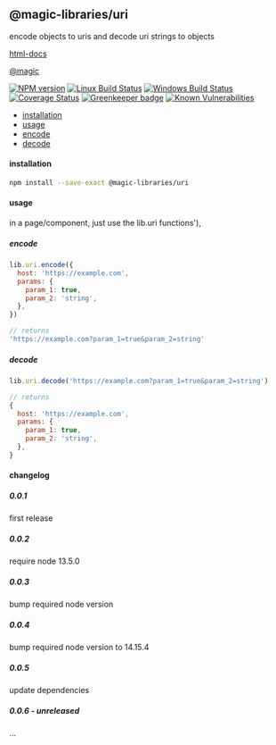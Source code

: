 ## @magic-libraries/uri

encode objects to uris and decode uri strings to objects

[html-docs](https://magic-libraries.github.io/uri)

[@magic](https://magic.github.io/core)

[![NPM version][npm-image]][npm-url]
[![Linux Build Status][travis-image]][travis-url]
[![Windows Build Status][appveyor-image]][appveyor-url]
[![Coverage Status][coveralls-image]][coveralls-url]
[![Greenkeeper badge][greenkeeper-image]][greenkeeper-url]
[![Known Vulnerabilities][snyk-image]][snyk-url]

[npm-image]: https://img.shields.io/npm/v/@magic-libraries/uri.svg
[npm-url]: https://www.npmjs.com/package/@magic-libraries/uri
[travis-image]: https://img.shields.io/travis/com/magic-libraries/uri/master
[travis-url]: https://travis-ci.com/magic-libraries/uri
[appveyor-image]: https://img.shields.io/appveyor/ci/magiclibraries/uri/master.svg
[appveyor-url]: https://ci.appveyor.com/project/magiclibraries/uri/branch/master
[coveralls-image]: https://coveralls.io/repos/github/magic-libraries/uri/badge.svg
[coveralls-url]: https://coveralls.io/github/magic-libraries/uri
[greenkeeper-image]: https://badges.greenkeeper.io/magic-libraries/uri.svg
[greenkeeper-url]: https://badges.greenkeeper.io/magic-libraries/uri.svg
[snyk-image]: https://snyk.io/test/github/magic-libraries/uri/badge.svg
[snyk-url]: https://snyk.io/test/github/magic-libraries/uri

* [installation](#install)
* [usage](#usage)
* [encode](#usage-encode)
* [decode](#usage-decode)


#### <a name="install"></a>installation
```bash
npm install --save-exact @magic-libraries/uri
```

#### <a name="usage"></a>usage
in a page/component, just use the lib.uri functions'),

##### <a name="usage-encode"></a>encode
```javascript
lib.uri.encode({
  host: 'https://example.com',
  params: {
    param_1: true,
    param_2: 'string',
  },
})

// returns
'https://example.com?param_1=true&param_2=string'
```

##### <a name="usage-decode"></a>decode
```javascript
lib.uri.decode('https://example.com?param_1=true&param_2=string')

// returns
{
  host: 'https://example.com',
  params: {
    param_1: true,
    param_2: 'string',
  },
}
```

#### changelog

##### 0.0.1
first release

##### 0.0.2
require node 13.5.0

##### 0.0.3
bump required node version

##### 0.0.4
bump required node version to 14.15.4

##### 0.0.5
update dependencies

##### 0.0.6 - unreleased
...
